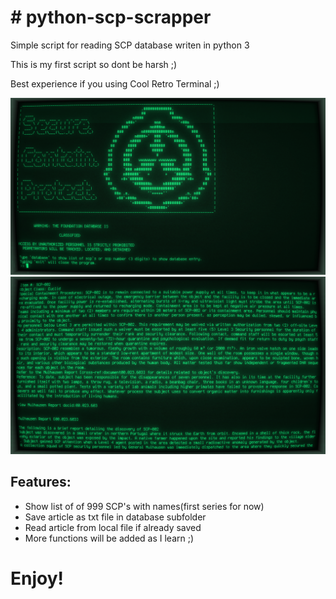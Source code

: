 <h1># python-scp-scrapper</h1>
<p>Simple script for reading SCP database writen in python 3</p>
<p>This is my first script so dont be harsh ;)</p>
<p>Best experience if you using  Cool Retro Terminal ;)</p>
<img src=https://github.com/kurson95/python-scp-scrapper/blob/main/scp.png></img>
<img src=https://github.com/kurson95/python-scp-scrapper/blob/main/scp_2.png></img>
<h2>Features:</h2>
<ul>
<li>Show list of of 999 SCP's with names(first series for now)
<li>Save article as txt file in database subfolder
<li>Read article from local file if already saved
<li>More functions will be added as I learn ;)
  

</ul>
<h1>Enjoy!</h1>
